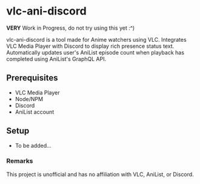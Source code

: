 # vlc-ani-discord

**VERY** Work in Progress, do not try using this yet :^)

vlc-ani-discord is a tool made for Anime watchers using VLC. Integrates VLC Media Player with Discord to display rich presence status text. Automatically updates user's AniList episode count when playback has completed using AniList's GraphQL API.

## Prerequisites 
- VLC Media Player
- Node/NPM
- Discord
- AniList account

## Setup
- To be added...

### Remarks
This project is unofficial and has no affiliation with VLC, AniList, or Discord.
